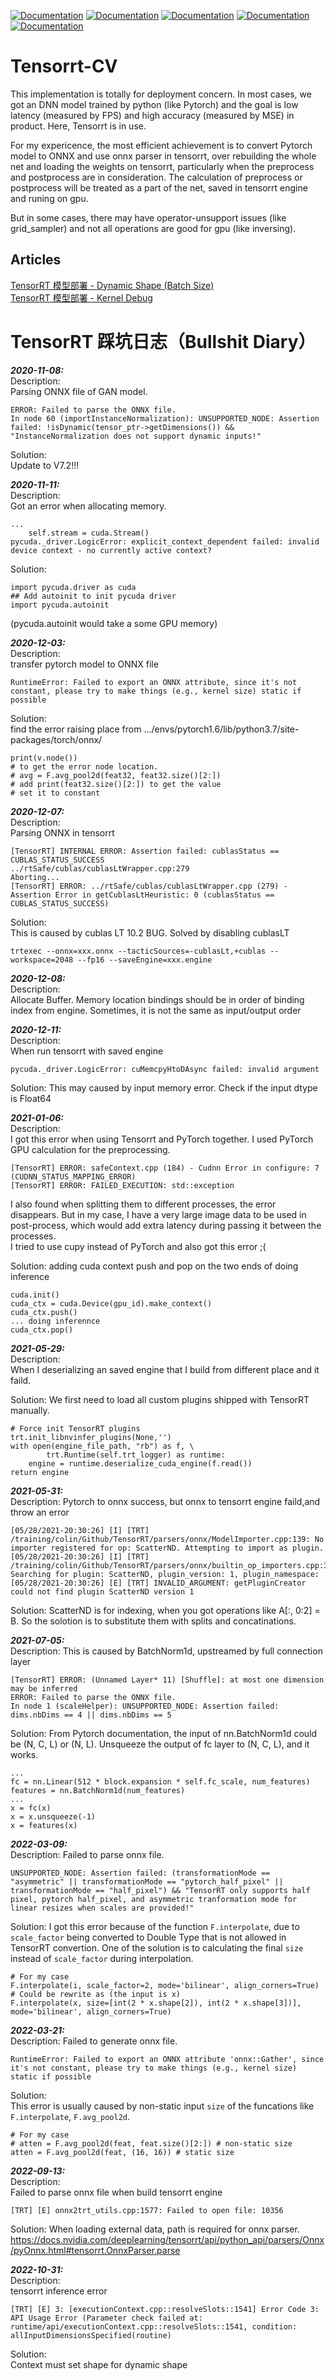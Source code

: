 [![Documentation](https://img.shields.io/badge/Pytorch-documentation-brightgreen)](https://pytorch.org/docs/stable/index.html)
[![Documentation](https://img.shields.io/badge/TensorRT-documentation-brightgreen.svg)](https://docs.nvidia.com/deeplearning/sdk/tensorrt-developer-guide/index.html) 
[![Documentation](https://img.shields.io/badge/TensorRT--Python-api-brightgreen)](https://docs.nvidia.com/deeplearning/tensorrt/api/python_api/index.html)
[![Documentation](https://img.shields.io/badge/Onnx--Graphsurgeon-docs-brightgreen)](https://docs.nvidia.com/deeplearning/tensorrt/onnx-graphsurgeon/docs/index.html)
[![Documentation](https://img.shields.io/badge/PyCUDA-documentation-brightgreen)](https://documen.tician.de/pycuda/)

# Tensorrt-CV
This implementation is totally for deployment concern. In most cases, we got an DNN model trained by python (like Pytorch) and the goal is low latency (measured by FPS) and high accuracy (measured by MSE) in product. Here, Tensorrt is in use.  

For my expericence, the most efficient achievement is to convert Pytorch model to ONNX and use onnx parser in tensorrt, over rebuilding the whole net and loading the weights on tensorrt, particularly when the preprocess and postprocess are in consideration. The calculation of preprocess or postprocess will be treated as a part of the net, saved in tensorrt engine and runing on gpu.  

But in some cases, there may have operator-unsupport issues (like grid_sampler) and not all operations are good for gpu (like inversing).

## Articles
[TensorRT 模型部署 - Dynamic Shape (Batch Size)](https://zhuanlan.zhihu.com/p/387853124)   
[TensorRT 模型部署 - Kernel Debug](https://zhuanlan.zhihu.com/p/613535072)

# TensorRT 踩坑日志（Bullshit Diary）

<b><i>2020-11-08:  </i></b>  
Description:  
Parsing ONNX file of GAN model.
```
ERROR: Failed to parse the ONNX file.
In node 60 (importInstanceNormalization): UNSUPPORTED_NODE: Assertion failed: !isDynamic(tensor_ptr->getDimensions()) && "InstanceNormalization does not support dynamic inputs!"
```
Solution:  
Update to V7.2!!!  

<b><i>2020-11-11:  </i></b>  
Description:  
Got an error when allocating memory.
```
...
    self.stream = cuda.Stream()
pycuda._driver.LogicError: explicit_context_dependent failed: invalid device context - no currently active context?
```
Solution:  
```
import pycuda.driver as cuda
## Add autoinit to init pycuda driver
import pycuda.autoinit

```
(pycuda.autoinit would take a some GPU memory)

<b><i>2020-12-03:  </i></b>  
Description:  
transfer pytorch model to ONNX file
```
RuntimeError: Failed to export an ONNX attribute, since it's not constant, please try to make things (e.g., kernel size) static if possible
```
Solution:  
find the error raising place from .../envs/pytorch1.6/lib/python3.7/site-packages/torch/onnx/
```
print(v.node())
# to get the error node location. 
# avg = F.avg_pool2d(feat32, feat32.size()[2:])
# add print(feat32.size()[2:]) to get the value
# set it to constant
```

<b><i>2020-12-07:  </i></b>  
Description:  
Parsing ONNX in tensorrt
```
[TensorRT] INTERNAL ERROR: Assertion failed: cublasStatus == CUBLAS_STATUS_SUCCESS
../rtSafe/cublas/cublasLtWrapper.cpp:279
Aborting...
[TensorRT] ERROR: ../rtSafe/cublas/cublasLtWrapper.cpp (279) - Assertion Error in getCublasLtHeuristic: 0 (cublasStatus == CUBLAS_STATUS_SUCCESS)
```
Solution:  
This is caused by cublas LT 10.2 BUG. Solved by disabling cublasLT
```
trtexec --onnx=xxx.onnx --tacticSources=-cublasLt,+cublas --workspace=2048 --fp16 --saveEngine=xxx.engine
```

<b><i>2020-12-08:  </i></b>  
Description:  
Allocate Buffer. Memory location bindings should be in order of binding index from engine. 
Sometimes, it is not the same as input/output order


<b><i>2020-12-11:  </i></b>  
Description:  
When run tensorrt with saved engine
```
pycuda._driver.LogicError: cuMemcpyHtoDAsync failed: invalid argument
```
Solution: This may caused by input memory error. Check if the input dtype is Float64

<b><i>2021-01-06:  </i></b>  
Description:  
I got this error when using Tensorrt and PyTorch together. I used PyTorch GPU calculation for the preprocessing.
```
[TensorRT] ERROR: safeContext.cpp (184) - Cudnn Error in configure: 7 (CUDNN_STATUS_MAPPING_ERROR)
[TensorRT] ERROR: FAILED_EXECUTION: std::exception
```
I also found when splitting them to different processes, the error disappears. But in my case, I have a very large image data to be used in post-process, which would add extra latency during passing it between the processes.  
I tried to use cupy instead of PyTorch and also got this error ;(

Solution: adding cuda context push and pop on the two ends of doing inference

```
cuda.init()
cuda_ctx = cuda.Device(gpu_id).make_context()
cuda_ctx.push()
... doing inferennce
cuda_ctx.pop()
```

<b><i>2021-05-29:  </i></b>  
Description:  
When I deserializing an saved engine that I build from different place and it faild.

Solution: We first need to load all custom plugins shipped with TensorRT manually.

```
# Force init TensorRT plugins
trt.init_libnvinfer_plugins(None,'')
with open(engine_file_path, "rb") as f, \
        trt.Runtime(self.trt_logger) as runtime:
    engine = runtime.deserialize_cuda_engine(f.read())
return engine
```

<b><i>2021-05-31:  </i></b>  
Description:
Pytorch to onnx success, but onnx to tensorrt engine faild,and throw an error  
```
[05/28/2021-20:30:26] [I] [TRT] /training/colin/Github/TensorRT/parsers/onnx/ModelImporter.cpp:139: No importer registered for op: ScatterND. Attempting to import as plugin.
[05/28/2021-20:30:26] [I] [TRT] /training/colin/Github/TensorRT/parsers/onnx/builtin_op_importers.cpp:3775: Searching for plugin: ScatterND, plugin_version: 1, plugin_namespace: 
[05/28/2021-20:30:26] [E] [TRT] INVALID_ARGUMENT: getPluginCreator could not find plugin ScatterND version 1
```

Solution: ScatterND is for indexing, when you got operations like A[:, 0:2] = B. So the solotion is to substitute them with splits and concatinations.  

<b><i>2021-07-05:  </i></b>  
Description:
This is caused by BatchNorm1d, upstreamed by full connection layer  
```
[TensorRT] ERROR: (Unnamed Layer* 11) [Shuffle]: at most one dimension may be inferred
ERROR: Failed to parse the ONNX file.
In node 1 (scaleHelper): UNSUPPORTED_NODE: Assertion failed: dims.nbDims == 4 || dims.nbDims == 5
```

Solution: From Pytorch documentation, the input of nn.BatchNorm1d could be (N, C, L) or (N, L). Unsqueeze the output of fc layer to (N, C, L), and it works.
```
...
fc = nn.Linear(512 * block.expansion * self.fc_scale, num_features)
features = nn.BatchNorm1d(num_features)
...
x = fc(x)
x = x.unsqueeze(-1)
x = features(x)
```

<b><i>2022-03-09:  </i></b>  
Description:
Failed to parse onnx file.
```
UNSUPPORTED_NODE: Assertion failed: (transformationMode == "asymmetric" || transformationMode == "pytorch_half_pixel" || transformationMode == "half_pixel") && "TensorRT only supports half pixel, pytorch half_pixel, and asymmetric tranformation mode for linear resizes when scales are provided!"
```

Solution:
I got this error because of the function `F.interpolate`, due to `scale_factor` being converted to Double Type that is not allowed in TensorRT convertion.
One of the solution is to calculating the final `size` instead of `scale_factor` during interpolation.
```
# For my case
F.interpolate(i, scale_factor=2, mode='bilinear', align_corners=True)
# Could be rewrite as (the input is x)
F.interpolate(x, size=[int(2 * x.shape[2]), int(2 * x.shape[3])], mode='bilinear', align_corners=True)
```

<b><i>2022-03-21:  </i></b>  
Description:
Failed to generate onnx file.  
```
RuntimeError: Failed to export an ONNX attribute 'onnx::Gather', since it's not constant, please try to make things (e.g., kernel size) static if possible
```

Solution:  
This error is usually caused by non-static input `size` of the funcations like `F.interpolate`, `F.avg_pool2d`.
```
# For my case
# atten = F.avg_pool2d(feat, feat.size()[2:]) # non-static size
atten = F.avg_pool2d(feat, (16, 16)) # static size
```

<b><i>2022-09-13:  </i></b>  
Description:  
Failed to parse onnx file when build tensorrt engine
```
[TRT] [E] onnx2trt_utils.cpp:1577: Failed to open file: 10356
```

Solution:
When loading external data, path is required for onnx parser.
https://docs.nvidia.com/deeplearning/tensorrt/api/python_api/parsers/Onnx/pyOnnx.html#tensorrt.OnnxParser.parse

<b><i>2022-10-31:  </i></b>  
Description:  
tensorrt inference error  
```
[TRT] [E] 3: [executionContext.cpp::resolveSlots::1541] Error Code 3: API Usage Error (Parameter check failed at: runtime/api/executionContext.cpp::resolveSlots::1541, condition: allInputDimensionsSpecified(routine)
```

Solution:  
Context must set shape for dynamic shape


